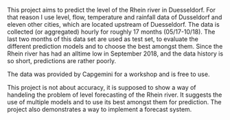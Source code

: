 This project aims to predict the level of the Rhein river in Duesseldorf. For 
that reason I use level, flow, temperature and rainfall data of Dusseldorf 
and eleven other cities, which are located upstream of Duesseldorf. The data is 
collected (or aggregated) hourly for roughly 17 months (05/17-10/18). The last
two months of this data set are used as test set, to evaluate the different 
prediction models and to choose the best amongst them. Since the Rhein river has
had an alltime low in September 2018, and the data history is so short, 
predictions are rather poorly.

The data was provided by Capgemini for a workshop and is free to use.

This project is not about accuracy, it is supposed to show a way of handeling 
the problem of level forecasting of the Rhein river. It suggests the use of 
multiple models and to use its best amongst them for prediction. The project also 
demonstrates a way to implement a forecast system.
